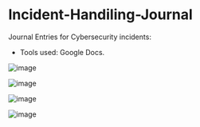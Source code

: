 # Incident-Handiling-Journal
Journal Entries for Cybersecurity incidents:
* Tools used: Google Docs. 

![image](https://github.com/MarcoSantibanez/Incident-Handiling-Journal/assets/138132151/486cf680-fbcd-4a51-99bf-f41940882796)

![image](https://github.com/MarcoSantibanez/Incident-Handiling-Journal/assets/138132151/b0c79182-6470-43f6-8d4a-f24d7bf5afe2)

![image](https://github.com/MarcoSantibanez/Incident-Handiling-Journal/assets/138132151/6227fc6c-7c28-4c5f-a26e-1d834e6053bc)

![image](https://github.com/MarcoSantibanez/Incident-Handiling-Journal/assets/138132151/16a1b278-256a-4307-a7aa-e558109b1127)


